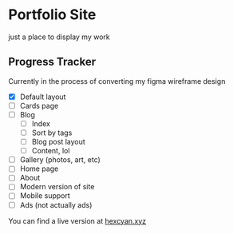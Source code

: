 # Portfolio Site

just a place to display my work

## Progress Tracker 

Currently in the process of converting my figma wireframe design

* [X] Default layout
* [ ] Cards page
* [ ] Blog
  * [ ] Index
  * [ ] Sort by tags
  * [ ] Blog post layout
  * [ ] Content, lol
* [ ] Gallery (photos, art, etc)
* [ ] Home page
* [ ] About
* [ ] Modern version of site
* [ ] Mobile support
* [ ] Ads (not actually ads)

You can find a live version at [hexcyan.xyz](http://hexcyan.xyz)
